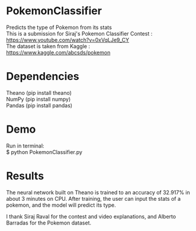 # PokemonClassifier
Predicts the type of Pokemon from its stats <br/>
This is a submission for Siraj's Pokemon Classifier Contest : https://www.youtube.com/watch?v=0xVqLJe9_CY <br/>
The dataset is taken from Kaggle : https://www.kaggle.com/abcsds/pokemon

# Dependencies

Theano (pip install theano) <br/>
NumPy (pip install numpy) <br/>
Pandas (pip install pandas) <br/>

# Demo

Run in terminal: <br/>
$ python PokemonClassifier.py

# Results

The neural network built on Theano is trained to an accuracy of 32.917% in about 3 minutes on CPU. After training, the user can input the stats of a pokemon, and the model will predict its type. <br/>

I thank Siraj Raval for the contest and video explanations, and Alberto Barradas for the Pokemon dataset. 

